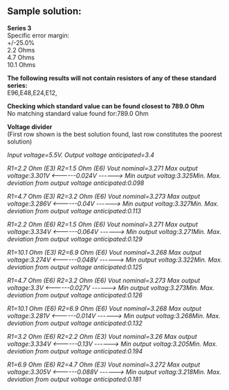 Sample solution:
----------------
<b>Series 3</b><br>
Specific error margin:<br>
+/-25.0%<br>
2.2 Ohms<br>
4.7 Ohms<br>
10.1 Ohms<br>

<b>The following results will not contain resistors of any of these standard series:</b><br>
E96,E48,E24,E12,

<b>Checking which standard value can be found closest to 789.0 Ohm</b><br>
No matching standard value found for:789.0 Ohm

<b>Voltage divider</b><br>
(First row shown is the best solution found, last row constitutes the poorest solution)

<i>Input voltage=5.5V.    Output voltage anticipated=3.4

R1=2.2 Ohm (E3)  R2=1.5 Ohm (E6)    Vout nominal=3.271    Max output voltage:3.301V  <------0.024V ------> Min output voltag:3.325Min. 
Max. deviation from output voltage anticipated:0.098

R1=4.7 Ohm (E3)  R2=3.2 Ohm (E6)    Vout nominal=3.273    Max output voltage:3.286V  <------0.04V ------> Min output voltag:3.327Min. 
Max. deviation from output voltage anticipated:0.113

R1=2.2 Ohm (E6)  R2=1.5 Ohm (E6)    Vout nominal=3.271    Max output voltage:3.334V  <------0.064V ------> Min output voltag:3.271Min. 
Max. deviation from output voltage anticipated:0.129

R1=10.1 Ohm (E3)  R2=6.9 Ohm (E6)    Vout nominal=3.268    Max output voltage:3.274V  <------0.048V ------> Min output voltag:3.322Min. 
Max. deviation from output voltage anticipated:0.125

R1=4.7 Ohm (E6)  R2=3.2 Ohm (E6)    Vout nominal=3.273    Max output voltage:3.3V  <------0.027V ------> Min output voltag:3.273Min. 
Max. deviation from output voltage anticipated:0.126

R1=10.1 Ohm (E6)  R2=6.9 Ohm (E6)    Vout nominal=3.268    Max output voltage:3.281V  <------0.014V ------> Min output voltag:3.268Min. 
Max. deviation from output voltage anticipated:0.132

R1=3.2 Ohm (E6)  R2=2.2 Ohm (E3)    Vout nominal=3.26    Max output voltage:3.334V  <------0.13V ------> Min output voltag:3.205Min. 
Max. deviation from output voltage anticipated:0.194

R1=6.9 Ohm (E6)  R2=4.7 Ohm (E3)    Vout nominal=3.272    Max output voltage:3.305V  <------0.088V ------> Min output voltag:3.218Min. 
  Max. deviation from output voltage anticipated:0.181</i>
